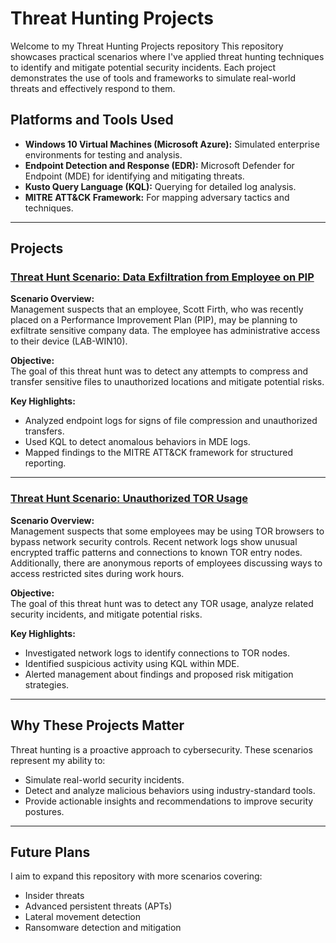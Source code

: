 # Threat Hunting Projects

Welcome to my Threat Hunting Projects repository This repository showcases practical scenarios where I've applied threat hunting techniques to identify and mitigate potential security incidents. Each project demonstrates the use of tools and frameworks to simulate real-world threats and effectively respond to them.

## Platforms and Tools Used
- **Windows 10 Virtual Machines (Microsoft Azure):** Simulated enterprise environments for testing and analysis.
- **Endpoint Detection and Response (EDR):** Microsoft Defender for Endpoint (MDE) for identifying and mitigating threats.
- **Kusto Query Language (KQL):** Querying for detailed log analysis.
- **MITRE ATT&CK Framework:** For mapping adversary tactics and techniques.

---

## Projects

### [Threat Hunt Scenario: Data Exfiltration from Employee on PIP](https://github.com/PaulMiguelSec/Threat-Hunting-Projects/blob/main/Threat%20Hunt%20Scenario%3A%20Data%20Exfiltration%20from%20Employee%20on%20PIP.md)
**Scenario Overview:**  
Management suspects that an employee, Scott Firth, who was recently placed on a Performance Improvement Plan (PIP), may be planning to exfiltrate sensitive company data. The employee has administrative access to their device (LAB-WIN10).  

**Objective:**  
The goal of this threat hunt was to detect any attempts to compress and transfer sensitive files to unauthorized locations and mitigate potential risks.

**Key Highlights:**
- Analyzed endpoint logs for signs of file compression and unauthorized transfers.
- Used KQL to detect anomalous behaviors in MDE logs.
- Mapped findings to the MITRE ATT&CK framework for structured reporting.

---

### [Threat Hunt Scenario: Unauthorized TOR Usage](https://github.com/PaulMiguelSec/Threat-Hunting-Projects/blob/main/Threat%20Hunt%20Scenario%3A%20Unauthorized%20TOR%20Usage.md)
**Scenario Overview:**  
Management suspects that some employees may be using TOR browsers to bypass network security controls. Recent network logs show unusual encrypted traffic patterns and connections to known TOR entry nodes. Additionally, there are anonymous reports of employees discussing ways to access restricted sites during work hours.

**Objective:**  
The goal of this threat hunt was to detect any TOR usage, analyze related security incidents, and mitigate potential risks.

**Key Highlights:**
- Investigated network logs to identify connections to TOR nodes.
- Identified suspicious activity using KQL within MDE.
- Alerted management about findings and proposed risk mitigation strategies.

---

## Why These Projects Matter
Threat hunting is a proactive approach to cybersecurity. These scenarios represent my ability to:
- Simulate real-world security incidents.
- Detect and analyze malicious behaviors using industry-standard tools.
- Provide actionable insights and recommendations to improve security postures.

---

## Future Plans
I aim to expand this repository with more scenarios covering:
- Insider threats
- Advanced persistent threats (APTs)
- Lateral movement detection
- Ransomware detection and mitigation
